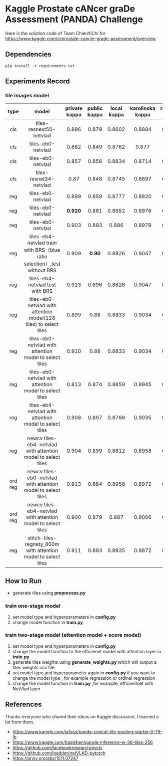 # Kaggle Prostate cANcer graDe Assessment (PANDA) Challenge 

Here is the solution code of Team ChienYiChi for https://www.kaggle.com/c/prostate-cancer-grade-assessment/overview.

## Dependencies
`pip install -r requirements.txt`


## Experiments Record 

### tile images model
| type |  model  | private kappa |public kappa | local kappa  | karolinska kappa | radboud kappa |  fold num | image size | num tiles | epoch | TTA |
|:--------:|:--------:| :--------:|:--------:|:--------:|:--------:|:--------:|:--------:|:--------:|:--------:|:--------:|:--------:|
| cls | tiles-resnext50-netvlad | 0.896 | 0.879 | 0.8602 | 0.8884 | 0.8089 | 0 | 256 | 20 | 27 | 8 | 
| cls | tiles-eb0-netvlad | 0.882 | 0.849 | 0.8762 | 0.877 | 0.851 | 0 | 256 | 20 | 26 | 8 | 
| cls | tiles-eb0-netvlad | 0.857 | 0.856 | 0.8834 | 0.8714 | 0.8692 | 0 | 256 | 36 | 22 | 8 | 
| cls | tiles-resnet34-netvlad | 0.87 | 0.848 | 0.8745 | 0.8697 | 0.8522 | 0 | 256 | 20 | 28 | 8 | 
| reg | tiles-eb0-netvlad | 0.899 | 0.859 |0.8777 | 0.8820 | 0.8470 | 0 | 256 | 20 | 29 | 8 | 
| reg | tiles-eb0-netvlad | **0.920** | 0.881 | 0.8952 | 0.8976 | 0.8704 | 0 | 256 | 36 | 28 | 8 | 
| reg | tiles-eb0-netvlad | 0.903 | 0.893 | 0.886 | 0.8979 | 0.8464 | 1 | 256 | 36 | 22 | 8 | 
| reg | tiles-eb4-netvlad train with BRS（blue ratio selection）,test without BRS | 0.909 | **0.90** | 0.8826 | 0.9047 | 0.8335 | 1 | 256 | 36 | 26 | 8 | 
| reg | tiles-eb4-netvlad test with BRS | 0.913 | 0.896 | 0.8826 | 0.9047 | 0.8335 | 1 | 256 | 36 | 26 | 8 |
| reg | tiles-eb0-netvlad with attention model(128 tiles) to select tiles | 0.899 | 0.88 | 0.8833 | 0.9034 | 0.8367 | 1 | 256 | 16 | 27 | 8 TTA only for score model|
| reg | tiles-eb0-netvlad with attention model to select tiles | 0.910 | 0.88 | 0.8833 | 0.9034 | 0.8367 | 1 | 256 | 16 | 27 | 8 TTA only for score model|
| reg | tiles-eb0-netvlad with attention model to select tiles | 0.813 | 0.874 | 0.8859 | 0.8945 | 0.8481 | 1 | 256 | 36 | 25 | 8 TTA only for score model|
| reg | tiles-eb4-netvlad with attention model to select tiles | 0.908 | 0.897 | 0.8766 | 0.9035 | 0.8246 | 1 | 256 | 16 | 27 | 8 TTA only for score model|
| reg | newcv tiles-eb4-netvlad with attention model to select tiles | 0.904 | 0.899 | 0.8812 | 0.8958 | 0.8437 | 1 | 256 | 16 | 27 | 8 TTA only for score model|
| ord reg | newcv tiles-eb0-netvlad with attention model to select tiles | 0.913 | 0.884 | 0.8958 | 0.8972 | 0.8732 | 1 | 256 | 16 | 27 | 8 TTA only for score model|
| ord reg | newcv tiles-eb4-netvlad with attention model to select tiles | 0.900 | 0.879 | 0.887 | 0.9006 | 0.8524 | 1 | 256 | 16 | 27 | 8 TTA only for score model|
| reg | stitch-tiles-regnety_800m with attention model to select tiles | 0.911 | 0.893 | 0.8935 | 0.8872 | 0.8757 | 1 | 256 | 16 | 28 | 8 TTA only for score model |

## How to Run 
 - generate tiles using **preprocess.py**
### train one-stage model 
1. set model type and hyperparameters in **config.py**  
2. change model function in **train.py** 

### train two-stage model (attention model + score model)
1. set model type and hyperparameters in **config.py**
2. change the model function to the efficienet model with attention layer in **train.py**
3. generate tiles weights using **generate_weights.py** which will output a tiles weights csv file
4. set model type and hyperparameter again in **config.py** if you want to change the model type , for example regression or ordinal regression
5. change the model function in **train.py** ,for example, efficientnet with NetVlad layer


## References
Thanks everyone who shared their ideas on Kaggle discussion, I learned a lot from them.
- https://www.kaggle.com/iafoss/panda-concat-tile-pooling-starter-0-79-lb
- https://www.kaggle.com/haqishen/panda-inference-w-36-tiles-256
- https://github.com/facebookresearch/pycls
- https://github.com/loadder/netVLAD-pytorch 
- https://arxiv.org/abs/1511.07247
 
